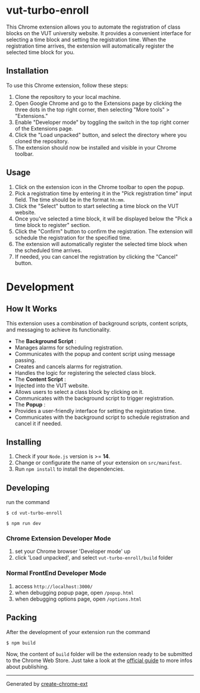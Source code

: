 # vut-turbo-enroll

This Chrome extension allows you to automate the registration of class blocks on the VUT university website. It provides a convenient interface for selecting a time block and setting the registration time. When the registration time arrives, the extension will automatically register the selected time block for you.

## Installation

To use this Chrome extension, follow these steps:

1. Clone the repository to your local machine.
2. Open Google Chrome and go to the Extensions page by clicking the three dots in the top right corner, then selecting "More tools" > "Extensions."
3. Enable "Developer mode" by toggling the switch in the top right corner of the Extensions page.
4. Click the "Load unpacked" button, and select the directory where you cloned the repository.
5. The extension should now be installed and visible in your Chrome toolbar.

## Usage

1. Click on the extension icon in the Chrome toolbar to open the popup.
2. Pick a registration time by entering it in the "Pick registration time" input field. The time should be in the format `hh:mm`.
3. Click the "Select" button to start selecting a time block on the VUT website.
4. Once you've selected a time block, it will be displayed below the "Pick a time block to register" section.
5. Click the "Confirm" button to confirm the registration. The extension will schedule the registration for the specified time.
6. The extension will automatically register the selected time block when the scheduled time arrives.
7. If needed, you can cancel the registration by clicking the "Cancel" button.

# Development

## How It Works

This extension uses a combination of background scripts, content scripts, and messaging to achieve its functionality.

- The **Background Script** :
- Manages alarms for scheduling registration.
- Communicates with the popup and content script using message passing.
- Creates and cancels alarms for registration.
- Handles the logic for registering the selected class block.
- The **Content Script** :
- Injected into the VUT website.
- Allows users to select a class block by clicking on it.
- Communicates with the background script to trigger registration.
- The **Popup** :
- Provides a user-friendly interface for setting the registration time.
- Communicates with the background script to schedule registration and cancel it if needed.

## Installing

1. Check if your `Node.js` version is >= **14**.
2. Change or configurate the name of your extension on `src/manifest`.
3. Run `npm install` to install the dependencies.

## Developing

run the command

```shell
$ cd vut-turbo-enroll

$ npm run dev
```

### Chrome Extension Developer Mode

1. set your Chrome browser 'Developer mode' up
2. click 'Load unpacked', and select `vut-turbo-enroll/build` folder

### Normal FrontEnd Developer Mode

1. access `http://localhost:3000/`
2. when debugging popup page, open `/popup.html`
3. when debugging options page, open `/options.html`

## Packing

After the development of your extension run the command

```shell
$ npm build
```

Now, the content of `build` folder will be the extension ready to be submitted to the Chrome Web Store. Just take a look at the [official guide](https://developer.chrome.com/webstore/publish) to more infos about publishing.

---

Generated by [create-chrome-ext](https://github.com/guocaoyi/create-chrome-ext)
